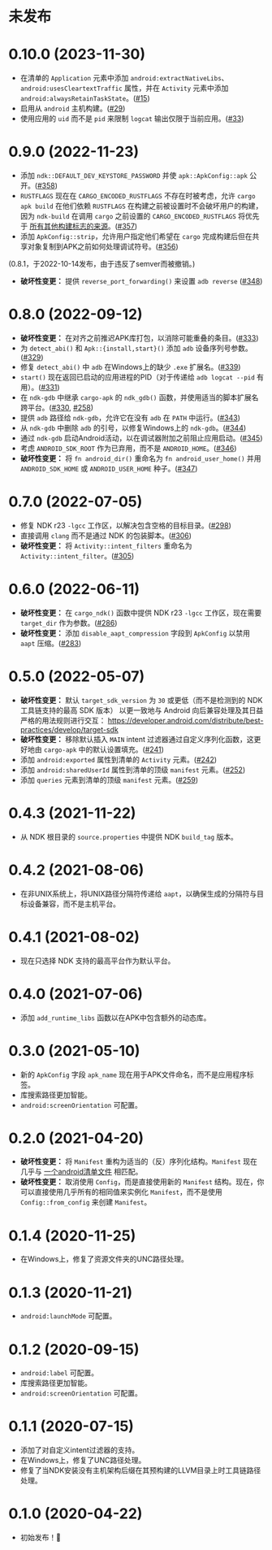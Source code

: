 # 未发布

# 0.10.0 (2023-11-30)

- 在清单的 `Application` 元素中添加 `android:extractNativeLibs`、`android:usesCleartextTraffic` 属性，并在 `Activity` 元素中添加 `android:alwaysRetainTaskState`。([#15](https://github.com/rust-mobile/cargo-apk/pull/15))
- 启用从 `android` 主机构建。([#29](https://github.com/rust-mobile/cargo-apk/pull/29))
- 使用应用的 `uid` 而不是 `pid` 来限制 `logcat` 输出仅限于当前应用。([#33](https://github.com/rust-mobile/cargo-apk/pull/33))

# 0.9.0 (2022-11-23)

- 添加 `ndk::DEFAULT_DEV_KEYSTORE_PASSWORD` 并使 `apk::ApkConfig::apk` 公开。([#358](https://github.com/rust-windowing/android-ndk-rs/pull/358))
- `RUSTFLAGS` 现在在 `CARGO_ENCODED_RUSTFLAGS` 不存在时被考虑，允许 `cargo apk build` 在他们依赖 `RUSTFLAGS` 在构建之前被设置时不会破坏用户的构建，
  因为 `ndk-build` 在调用 `cargo` 之前设置的 `CARGO_ENCODED_RUSTFLAGS` 将优先于 [所有其他构建标志的来源](https://doc.rust-lang.org/cargo/reference/config.html#buildrustflags)。([#357](https://github.com/rust-windowing/android-ndk-rs/pull/357))
- 添加 `ApkConfig::strip`，允许用户指定他们希望在 `cargo` 完成构建后但在共享对象复制到APK之前如何处理调试符号。([#356](https://github.com/rust-windowing/android-ndk-rs/pull/356))

(0.8.1，于2022-10-14发布，由于违反了semver而被撤销。)

- **破坏性变更：** 提供 `reverse_port_forwarding()` 来设置 `adb reverse` ([#348](https://github.com/rust-windowing/android-ndk-rs/pull/348))

# 0.8.0 (2022-09-12)

- **破坏性变更：** 在对齐之前推迟APK库打包，以消除可能重叠的条目。([#333](https://github.com/rust-windowing/android-ndk-rs/pull/333))
- 为 `detect_abi()` 和 `Apk::{install,start}()` 添加 `adb` 设备序列号参数。([#329](https://github.com/rust-windowing/android-ndk-rs/pull/329))
- 修复 `detect_abi()` 中 `adb` 在Windows上的缺少 `.exe` 扩展名。([#339](https://github.com/rust-windowing/android-ndk-rs/pull/339))
- `start()` 现在返回已启动的应用进程的PID（对于传递给 `adb logcat --pid` 有用）。([#331](https://github.com/rust-windowing/android-ndk-rs/pull/331))
- 在 `ndk-gdb` 中继承 `cargo-apk` 的 `ndk_gdb()` 函数，并使用适当的脚本扩展名跨平台。([#330](https://github.com/rust-windowing/android-ndk-rs/pull/330), [#258](https://github.com/rust-windowing/android-ndk-rs/pull/258))
- 提供 `adb` 路径给 `ndk-gdb`，允许它在没有 `adb` 在 `PATH` 中运行。([#343](https://github.com/rust-windowing/android-ndk-rs/pull/343))
- 从 `ndk-gdb` 中删除 `adb` 的引号，以修复Windows上的 `ndk-gdb`。([#344](https://github.com/rust-windowing/android-ndk-rs/pull/344))
- 通过 `ndk-gdb` 启动Android活动，以在调试器附加之前阻止应用启动。([#345](https://github.com/rust-windowing/android-ndk-rs/pull/345))
- 考虑 `ANDROID_SDK_ROOT` 作为已弃用，而不是 `ANDROID_HOME`。([#346](https://github.com/rust-windowing/android-ndk-rs/pull/346))
- **破坏性变更：** 将 `fn android_dir()` 重命名为 `fn android_user_home()` 并用 `ANDROID_SDK_HOME` 或 `ANDROID_USER_HOME` 种子。([#347](https://github.com/rust-windowing/android-ndk-rs/pull/347))

# 0.7.0 (2022-07-05)

- 修复 NDK r23 `-lgcc` 工作区，以解决包含空格的目标目录。([#298](https://github.com/rust-windowing/android-ndk-rs/pull/298))
- 直接调用 `clang` 而不是通过 NDK 的包装脚本。([#306](https://github.com/rust-windowing/android-ndk-rs/pull/306))
- **破坏性变更：** 将 `Activity::intent_filters` 重命名为 `Activity::intent_filter`。([#305](https://github.com/rust-windowing/android-ndk-rs/pull/305))

# 0.6.0 (2022-06-11)

- **破坏性变更：** 在 `cargo_ndk()` 函数中提供 NDK r23 `-lgcc` 工作区，现在需要 `target_dir` 作为参数。([#286](https://github.com/rust-windowing/android-ndk-rs/pull/286))
- **破坏性变更：** 添加 `disable_aapt_compression` 字段到 `ApkConfig` 以禁用 `aapt` 压缩。([#283](https://github.com/rust-windowing/android-ndk-rs/pull/283))

# 0.5.0 (2022-05-07)

- **破坏性变更：** 默认 `target_sdk_version` 为 `30` 或更低（而不是检测到的 NDK 工具链支持的最高 SDK 版本）
  以更一致地与 Android 向后兼容处理及其日益严格的用法规则进行交互：
  <https://developer.android.com/distribute/best-practices/develop/target-sdk>
- **破坏性变更：** 移除默认插入 `MAIN` intent 过滤器通过自定义序列化函数，这更好地由
  `cargo-apk` 中的默认设置填充。([#241](https://github.com/rust-windowing/android-ndk-rs/pull/241))
- 添加 `android:exported` 属性到清单的 `Activity` 元素。([#242](https://github.com/rust-windowing/android-ndk-rs/pull/242))
- 添加 `android:sharedUserId` 属性到清单的顶级 `manifest` 元素。([#252](https://github.com/rust-windowing/android-ndk-rs/pull/252))
- 添加 `queries` 元素到清单的顶级 `manifest` 元素。([#259](https://github.com/rust-windowing/android-ndk-rs/pull/259))

# 0.4.3 (2021-11-22)

- 从 NDK 根目录的 `source.properties` 中提供 NDK `build_tag` 版本。

# 0.4.2 (2021-08-06)

- 在非UNIX系统上，将UNIX路径分隔符传递给 `aapt`，以确保生成的分隔符与目标设备兼容，而不是主机平台。

# 0.4.1 (2021-08-02)

- 现在只选择 NDK 支持的最高平台作为默认平台。

# 0.4.0 (2021-07-06)

- 添加 `add_runtime_libs` 函数以在APK中包含额外的动态库。

# 0.3.0 (2021-05-10)

- 新的 `ApkConfig` 字段 `apk_name` 现在用于APK文件命名，而不是应用程序标签。
- 库搜索路径更加智能。
- `android:screenOrientation` 可配置。

# 0.2.0 (2021-04-20)

- **破坏性变更：** 将 `Manifest` 重构为适当的（反）序列化结构。`Manifest` 现在几乎与 [一个android清单文件](https://developer.android.com/guide/topics/manifest/manifest-element) 相匹配。
- **破坏性变更：** 取消使用 `Config`，而是直接使用新的 `Manifest` 结构。现在，你可以直接使用几乎所有的相同值来实例化 `Manifest`，而不是使用 `Config::from_config` 来创建 `Manifest`。

# 0.1.4 (2020-11-25)

- 在Windows上，修复了资源文件夹的UNC路径处理。

# 0.1.3 (2020-11-21)

- `android:launchMode` 可配置。

# 0.1.2 (2020-09-15)

- `android:label` 可配置。
- 库搜索路径更加智能。
- `android:screenOrientation` 可配置。

# 0.1.1 (2020-07-15)

- 添加了对自定义intent过滤器的支持。
- 在Windows上，修复了UNC路径处理。
- 修复了当NDK安装没有主机架构后缀在其预构建的LLVM目录上时工具链路径处理。

# 0.1.0 (2020-04-22)

- 初始发布！🎉

